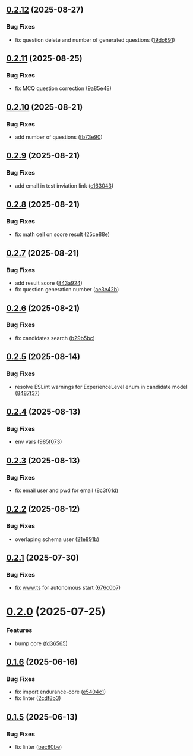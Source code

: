## [0.2.12](https://github.com/programisto-labs/edrm-exams/compare/v0.2.11...v0.2.12) (2025-08-27)


### Bug Fixes

* fix question delete and number of generated questions ([19dc691](https://github.com/programisto-labs/edrm-exams/commit/19dc6917cde917adf1752f4c6565d01c5ef50c9a))

## [0.2.11](https://github.com/programisto-labs/edrm-exams/compare/v0.2.10...v0.2.11) (2025-08-25)


### Bug Fixes

* fix MCQ question correction ([9a85e48](https://github.com/programisto-labs/edrm-exams/commit/9a85e48ec9bd99ee17e93bd04d898f6acb585f96))

## [0.2.10](https://github.com/programisto-labs/edrm-exams/compare/v0.2.9...v0.2.10) (2025-08-21)


### Bug Fixes

* add number of questions ([fb73e90](https://github.com/programisto-labs/edrm-exams/commit/fb73e90c4fb540a9739a901c297cd1e8aa5972f0))

## [0.2.9](https://github.com/programisto-labs/edrm-exams/compare/v0.2.8...v0.2.9) (2025-08-21)


### Bug Fixes

* add email in test inviation link ([c163043](https://github.com/programisto-labs/edrm-exams/commit/c16304398086b23b7639431785a941794cc01925))

## [0.2.8](https://github.com/programisto-labs/edrm-exams/compare/v0.2.7...v0.2.8) (2025-08-21)


### Bug Fixes

* fix math ceil on score result ([25ce88e](https://github.com/programisto-labs/edrm-exams/commit/25ce88e94ca3ab7004e112b02ada2388163bac34))

## [0.2.7](https://github.com/programisto-labs/edrm-exams/compare/v0.2.6...v0.2.7) (2025-08-21)


### Bug Fixes

* add result score ([843a924](https://github.com/programisto-labs/edrm-exams/commit/843a924df87e60b2fe70d18c4e06d8a47a39ece1))
* fix question generation number ([ae3e42b](https://github.com/programisto-labs/edrm-exams/commit/ae3e42b76a0e36f9cd65db6aca8a7525bbe51d61))

## [0.2.6](https://github.com/programisto-labs/edrm-exams/compare/v0.2.5...v0.2.6) (2025-08-21)


### Bug Fixes

* fix candidates search ([b29b5bc](https://github.com/programisto-labs/edrm-exams/commit/b29b5bc3643f6afcdfcf2e20a06c21c62d814c8e))

## [0.2.5](https://github.com/programisto-labs/edrm-exams/compare/v0.2.4...v0.2.5) (2025-08-14)


### Bug Fixes

* resolve ESLint warnings for ExperienceLevel enum in candidate model ([8487f37](https://github.com/programisto-labs/edrm-exams/commit/8487f3742af0601c845fc36fbec339d82b2963c5))

## [0.2.4](https://github.com/programisto-labs/edrm-exams/compare/v0.2.3...v0.2.4) (2025-08-13)


### Bug Fixes

* env vars ([985f073](https://github.com/programisto-labs/edrm-exams/commit/985f0738c3a8c4626ad7f371ebf740686412a5ab))

## [0.2.3](https://github.com/programisto-labs/edrm-exams/compare/v0.2.2...v0.2.3) (2025-08-13)


### Bug Fixes

* fix email user and pwd for email ([8c3f61d](https://github.com/programisto-labs/edrm-exams/commit/8c3f61df47c365067579ccd84dfdd916eeab9d70))

## [0.2.2](https://github.com/programisto-labs/edrm-exams/compare/v0.2.1...v0.2.2) (2025-08-12)


### Bug Fixes

* overlaping schema user ([21e891b](https://github.com/programisto-labs/edrm-exams/commit/21e891b844f2c275ce0cc7f9557b32219822e607))

## [0.2.1](https://github.com/programisto-labs/edrm-exams/compare/v0.2.0...v0.2.1) (2025-07-30)


### Bug Fixes

* fix www.ts for autonomous start ([676c0b7](https://github.com/programisto-labs/edrm-exams/commit/676c0b75171453451dfbf1c3d76d310e9b1b535a))

# [0.2.0](https://github.com/programisto-labs/edrm-exams/compare/v0.1.6...v0.2.0) (2025-07-25)


### Features

* bump core ([fd36565](https://github.com/programisto-labs/edrm-exams/commit/fd3656552c59684ae44c16f221eb7760837fe317))

## [0.1.6](https://github.com/programisto-labs/edrm-exams/compare/v0.1.5...v0.1.6) (2025-06-16)


### Bug Fixes

* fix import endurance-core ([e5404c1](https://github.com/programisto-labs/edrm-exams/commit/e5404c1bc5564509a933d9ec77bba0c9076d013b))
* fix linter ([2cdf8b3](https://github.com/programisto-labs/edrm-exams/commit/2cdf8b31621e5d3d425989a8d693768ef63fddac))

## [0.1.5](https://github.com/programisto-labs/edrm-exams/compare/v0.1.4...v0.1.5) (2025-06-13)


### Bug Fixes

* fix linter ([bec80be](https://github.com/programisto-labs/edrm-exams/commit/bec80be9f5f98134b35ba359b080dca70a40d8d4))
